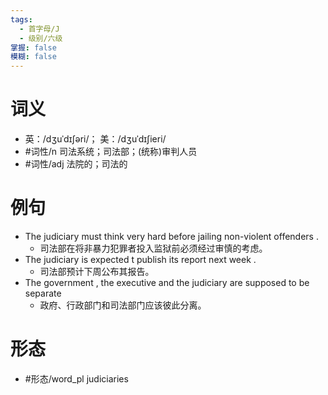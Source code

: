 ```yaml
---
tags:
  - 首字母/J
  - 级别/六级
掌握: false
模糊: false
---
```

# 词义
- 英：/dʒuˈdɪʃəri/； 美：/dʒuˈdɪʃieri/
- #词性/n  司法系统；司法部；(统称)审判人员
- #词性/adj  法院的；司法的
# 例句
- The judiciary must think very hard before jailing non-violent offenders .
	- 司法部在将非暴力犯罪者投入监狱前必须经过审慎的考虑。
- The judiciary is expected t publish its report next week .
	- 司法部预计下周公布其报告。
- The government , the executive and the judiciary are supposed to be separate
	- 政府、行政部门和司法部门应该彼此分离。
# 形态
- #形态/word_pl judiciaries
